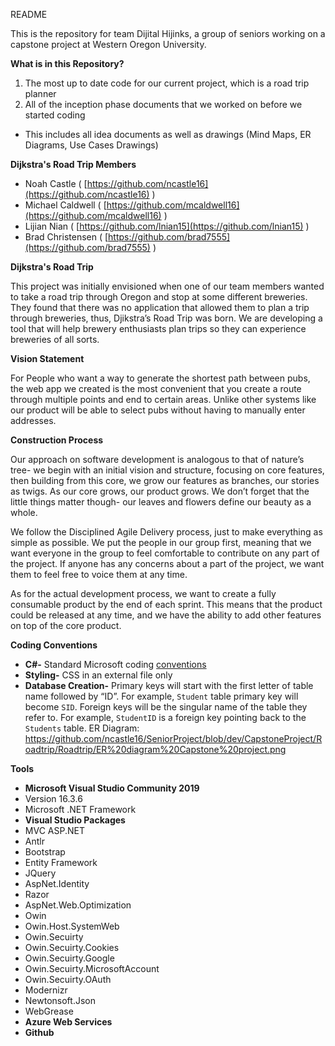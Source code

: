 README

This is the repository for team Dijital Hijinks, a group of seniors working on a capstone project at Western Oregon University.

**What is in this Repository?**



1. The most up to date code for our current project, which is a road trip planner
2. All of the inception phase documents that we worked on before we started coding
*   This includes all idea documents as well as drawings (Mind Maps, ER Diagrams, Use Cases Drawings) 

**Dijkstra's Road Trip Members**



*   Noah Castle  ( [https://github.com/ncastle16](https://github.com/ncastle16) ) 
*   Michael Caldwell ( [https://github.com/mcaldwell16](https://github.com/mcaldwell16) ) 
*   Lijian Nian  ( [https://github.com/lnian15](https://github.com/lnian15) )
*   Brad Christensen  ( [https://github.com/brad7555](https://github.com/brad7555) ) 

**Dijkstra's Road Trip**

This project was initially envisioned when one of our team members wanted to take a road trip through Oregon and stop at some different breweries. They found that there was no application that allowed them to plan a trip through breweries, thus, Djikstra’s Road Trip was born. We are developing a tool that will help brewery enthusiasts plan trips so they can experience breweries of all sorts.

**Vision Statement**

For People who want a way to generate the shortest path between pubs, the web app we created is the most convenient that you create a route through multiple points and end to certain areas. Unlike other systems like our product will be able to select pubs without having to manually enter addresses.

**Construction Process**

 Our approach on software development is analogous to that of nature’s tree- we begin with an initial vision and structure, focusing on core features, then building from this core, we grow our features as branches, our stories as twigs. As our core grows, our product grows. We don’t forget that the little things matter though- our leaves and flowers define our beauty as a whole.

We follow the Disciplined Agile Delivery process, just to make everything as simple as possible. We put the people in our group first, meaning that we want everyone in the group to feel comfortable to contribute on any part of the project. If anyone has any concerns about a part of the project, we want them to feel free to voice them at any time. 

As for the actual development process, we want to create a fully consumable product by the end of each sprint. This means that the product could be released at any time, and we have the ability to add other features on top of the core product. 

**Coding Conventions**



*   **C#-** Standard Microsoft coding [conventions]([https://docs.microsoft.com/en-us/dotnet/csharp/programming-guide/inside-a-program/coding-conventions](https://docs.microsoft.com/en-us/dotnet/csharp/programming-guide/inside-a-program/coding-conventions))
*   **Styling-** CSS in an external file only
*   **Database Creation-** Primary keys will start with the first letter of table name followed by “ID”. For example, ```Student``` table primary key will become ```SID```. Foreign keys will be the singular name of the table they refer to. For example, ```StudentID``` is a foreign key pointing back to the ```Students``` table. 
ER Diagram: https://github.com/ncastle16/SeniorProject/blob/dev/CapstoneProject/Roadtrip/Roadtrip/ER%20diagram%20Capstone%20project.png

**Tools**



*   **Microsoft Visual Studio Community 2019**
*   Version 16.3.6
*   Microsoft .NET Framework
*   **Visual Studio Packages**
*   MVC ASP.NET
*   Antlr 
*   Bootstrap 
*   Entity Framework 
*   JQuery 
*   AspNet.Identity 
*   Razor 
*   AspNet.Web.Optimization 
*   Owin 
*   Owin.Host.SystemWeb
*   Owin.Secuirty 
*   Owin.Secuirty.Cookies
*   Owin.Secuirty.Google 
*   Owin.Secuirty.MicrosoftAccount 
*   Owin.Secuirty.OAuth 
*   Modernizr 
*   Newtonsoft.Json
*   WebGrease 
*   **Azure Web Services**
*   **Github**

